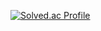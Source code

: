 [![Solved.ac Profile](http://mazassumnida.wtf/api/v2/generate_badge?boj=gotsnow)](https://solved.ac/gotsnow/)

